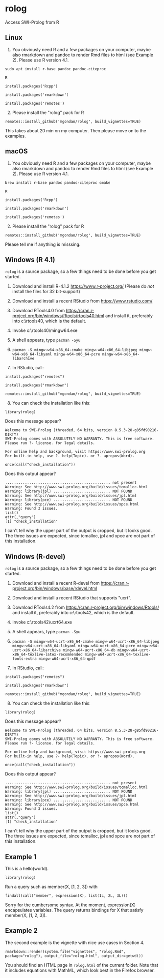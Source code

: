 # rolog

Access SWI-Prolog from R

## Linux

1. You obviously need R and a few packages on your computer, maybe also rmarkdown and pandoc to render Rmd files to html (see Example 2). Please use R version 4.1.

`sudo apt install r-base pandoc pandoc-citeproc`

`R`

`install.packages('Rcpp')`

`install.packages('rmarkdown')`

`install.packages('remotes')`

2. Please install the "rolog" pack for R

`remotes::install_github('mgondan/rolog', build_vignettes=TRUE)`

This takes about 20 min on my computer. Then please move on to the examples.

## macOS

1. You obviously need R and a few packages on your computer, maybe also rmarkdown and pandoc to render Rmd files to 
   html (see Example 2). Please use R version 4.1.

`brew install r-base pandoc pandoc-citeproc cmake`

`R`

`install.packages('Rcpp')`

`install.packages('rmarkdown')`

`install.packages('remotes')`

2. Please install the "rolog" pack for R

`remotes::install_github('mgondan/rolog', build_vignettes=TRUE)`

Please tell me if anything is misssing.

## Windows (R 4.1)

`rolog` is a source package, so a few things need to be done before you get started.

1. Download and install R-4.1.2 https://www.r-project.org/ (Please do _not_ install the files for 32 bit-support)

2. Download and install a recent RStudio from https://www.rstudio.com/

3. Download RTools4.0 from https://cran.r-project.org/bin/windows/Rtools/rtools40.html and install it, preferably into c:\rtools40, which is 
   the default.

4. Invoke c:\rtools40\mingw64.exe

5. A shell appears, type `pacman -Syu`

6. `pacman -S mingw-w64-x86_64-cmake mingw-w64-x86_64-libjpeg mingw-w64-x86_64-libyaml mingw-w64-x86_64-pcre mingw-w64-x86_64-libarchive`

7. In RStudio, call:

`install.packages("remotes")`

`install.packages("rmarkdown")`

`remotes::install_github("mgondan/rolog", build_vignettes=TRUE)`

8. You can check the installation like this:

`library(rolog)`

Does this message appear?

````
Welcome to SWI-Prolog (threaded, 64 bits, version 8.5.3-28-g85fd90216-DIRTY)
SWI-Prolog comes with ABSOLUTELY NO WARRANTY. This is free software.
Please run ?- license. for legal details.

For online help and background, visit https://www.swi-prolog.org
For built-in help, use ?- help(Topic). or ?- apropos(Word).
````

`once(call("check_installation"))`

Does this output appear?

````
................................................ not present
Warning: See http://www.swi-prolog.org/build/issues/tcmalloc.html
Warning: library(jpl) .......................... NOT FOUND
Warning: See http://www.swi-prolog.org/build/issues/jpl.html
Warning: library(pce) .......................... NOT FOUND
Warning: See http://www.swi-prolog.org/build/issues/xpce.html
Warning: Found 3 issues.
list()
attr(,"query")
[1] "check_installation"
````

I can't tell why the upper part of the output is cropped, but it looks good. The three issues are expected, 
since tcmalloc, jpl and xpce are not part of this installation.

## Windows (R-devel)

`rolog` is a source package, so a few things need to be done before you get started.

1. Download and install a recent R-devel from https://cran.r-project.org/bin/windows/base/rdevel.html

2. Download and install a recent RStudio that supports "ucrt".

3. Download RTools4.2 from https://cran.r-project.org/bin/windows/Rtools/ and install it, preferably into c:\rtools42, which is 
   the default.

4. Invoke c:\rtools42\ucrt64.exe

5. A shell appears, type `pacman -Syu`

6. `pacman -S mingw-w64-ucrt-x86_64-cmake mingw-w64-ucrt-x86_64-libjpeg mingw-w64-ucrt-x86_64-libyaml mingw-w64-ucrt-x86_64-pcre mingw-w64-ucrt-x86_64-libarchive mingw-w64-ucrt-x86_64-db mingw-w64-ucrt-x86_64-texlive-latex-recommended mingw-w64-ucrt-x86_64-texlive-fonts-extra mingw-w64-ucrt-x86_64-qpdf`

7. In RStudio, call:

`install.packages("remotes")`

`install.packages("rmarkdown")`

`remotes::install_github("mgondan/rolog", build_vignettes=TRUE)`

8. You can check the installation like this:

`library(rolog)`

Does this message appear?

````
Welcome to SWI-Prolog (threaded, 64 bits, version 8.5.3-28-g85fd90216-DIRTY)
SWI-Prolog comes with ABSOLUTELY NO WARRANTY. This is free software.
Please run ?- license. for legal details.

For online help and background, visit https://www.swi-prolog.org
For built-in help, use ?- help(Topic). or ?- apropos(Word).
````

`once(call("check_installation"))`

Does this output appear?

````
................................................ not present
Warning: See http://www.swi-prolog.org/build/issues/tcmalloc.html
Warning: library(jpl) .......................... NOT FOUND
Warning: See http://www.swi-prolog.org/build/issues/jpl.html
Warning: library(pce) .......................... NOT FOUND
Warning: See http://www.swi-prolog.org/build/issues/xpce.html
Warning: Found 3 issues.
list()
attr(,"query")
[1] "check_installation"
````

I can't tell why the upper part of the output is cropped, but it looks good. The three issues are expected, 
since tcmalloc, jpl and xpce are not part of this installation.

## Example 1

This is a hello(world).

`library(rolog)`

Run a query such as member(X, [1, 2, 3]) with 

`findall(call("member", expression(X), list(1L, 2L, 3L)))`

Sorry for the cumbersome syntax. At the moment, expression(X) encapsulates variables. The query returns bindings
for X that satisfy member(X, [1, 2, 3]).

## Example 2

The second example is the vignette with nice use cases in Section 4.

`rmarkdown::render(system.file("vignettes", "rolog.Rmd", package="rolog"), output_file="rolog.html", output_dir=getwd())`

You should find an HTML page in `rolog.html` of the current folder. Note that it includes equations with MathML, which look
best in the Firefox browser.
